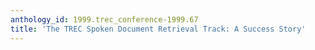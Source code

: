 ```yaml
---
anthology_id: 1999.trec_conference-1999.67
title: 'The TREC Spoken Document Retrieval Track: A Success Story'
---
```

